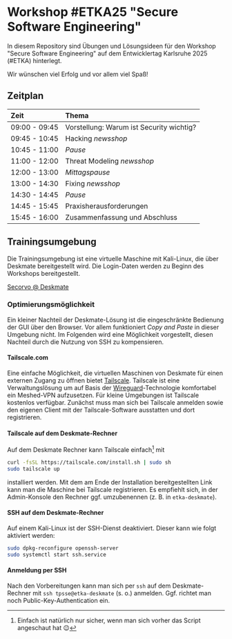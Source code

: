 # Workshop #ETKA25 "Secure Software Engineering"

In diesem Repository sind Übungen und Lösungsideen für den Workshop "Secure Software Engineering" auf dem Entwicklertag Karlsruhe 2025 (#ETKA) hinterlegt.

Wir wünschen viel Erfolg und vor allem viel Spaß!

## Zeitplan

| Zeit          | Thema                                    |
|:--------------|:-----------------------------------------|
| 09:00 - 09:45 | Vorstellung: Warum ist Security wichtig? |
| 09:45 - 10:45 | Hacking _newsshop_                       |
| 10:45 - 11:00 | _Pause_                                  |
| 11:00 - 12:00 | Threat Modeling _newsshop_               |
| 12:00 - 13:00 | _Mittagspause_                           |
| 13:00 - 14:30 | Fixing _newsshop_                        |
| 14:30 - 14:45 | _Pause_                                  |
| 14:45 - 15:45 | Praxisherausforderungen                  |
| 15:45 - 16:00 | Zusammenfassung und Abschluss            |

## Trainingsumgebung

Die Trainingsumgebung ist eine virtuelle Maschine mit Kali-Linux, die über Deskmate bereitgestellt wird. Die Login-Daten werden zu Beginn des Workshops bereitgestellt.

[Secorvo @ Deskmate](https://secorvo.deskmate.me/)

### Optimierungsmöglichkeit

Ein kleiner Nachteil der Deskmate-Lösung ist die eingeschränkte Bedienung der GUI über den Browser. Vor allem funktioniert _Copy and Paste_ in dieser Umgebung nicht. Im Folgenden wird eine Möglichkeit vorgestellt, diesen Nachteil durch die Nutzung von SSH zu kompensieren.

#### Tailscale.com

Eine einfache Möglichkeit, die virtuellen Maschinen von Deskmate für einen externen Zugang zu öffnen bietet [Tailscale](https://tailscale.com/). Tailscale ist eine Verwaltungslösung um auf Basis der [Wireguard](https://www.wireguard.com/)-Technologie komfortabel ein Meshed-VPN aufzusetzen. Für kleine Umgebungen ist Tailscale kostenlos verfügbar. Zunächst muss man sich bei Tailscale anmelden sowie den eigenen Client mit der Tailscale-Software ausstatten und dort registrieren.

#### Tailscale auf dem Deskmate-Rechner

Auf dem Deskmate Rechner kann Tailscale einfach[^einfach] mit 

[^einfach]: Einfach ist natürlich nur sicher, wenn man sich vorher das Script angeschaut[^verstanden] hat :wink:
[^verstanden]: ... und verstanden :wink:

```bash
curl -fsSL https://tailscale.com/install.sh | sudo sh
sudo tailscale up
```

installiert werden. Mit dem am Ende der Installation bereitgestellten Link kann man die Maschine bei Tailscale registrieren. Es empfiehlt sich, in der Admin-Konsole den Rechner ggf. umzubenennen (z. B. in `etka-deskmate`).

#### SSH auf dem Deskmate-Rechner

Auf einem Kali-Linux ist der SSH-Dienst deaktiviert. Dieser kann wie folgt aktiviert werden:

```bash
sudo dpkg-reconfigure openssh-server
sudo systemctl start ssh.service 
```

#### Anmeldung per SSH

Nach den Vorbereitungen kann man sich per `ssh` auf dem Deskmate-Rechner mit `ssh tpsse@etka-deskmate` (s. o.) anmelden. Ggf. richtet man noch Public-Key-Authentication ein.